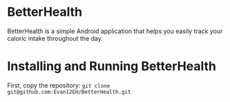 BetterHealth
=============================
BetterHealth is a simple Android application that helps you easily track your caloric intake throughout the day.


Installing and Running BetterHealth
=============================
First, copy the repository:
`git clone git@github.com:Evan12EH/BetterHealth.git`
